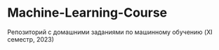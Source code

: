 # Machine-Learning-Course
Репозиторий с домашними заданиями по машинному обучению (XI семестр, 2023)
